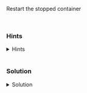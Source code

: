 Restart the stopped container

<br>

### Hints

<details>
  <summary>Hints</summary>

  see [docker start](https://docs.docker.com/engine/reference/commandline/start/)

</details>

<br>

### Solution

<details>
  <summary>Solution</summary>

    `docker start $(cat /root/containername.txt)`

</details>
